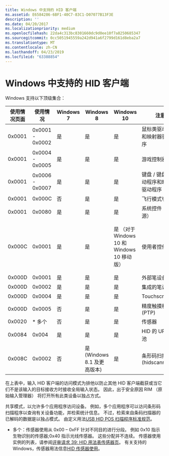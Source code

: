 ```yaml
---
title: Windows 中支持的 HID 客户端
ms.assetid: E6584286-6BF1-40C7-83C1-D07077B13F3E
description: ''
ms.date: 04/20/2017
ms.localizationpriority: medium
ms.openlocfilehash: 22da4c313bc8301660dc9d0ee10f7a8250685347
ms.sourcegitcommit: 0cc5051945559a242d941a6f2799d161d8eba2a7
ms.translationtype: MT
ms.contentlocale: zh-CN
ms.lasthandoff: 04/23/2019
ms.locfileid: "63388854"
---
```

# <a name="hid-clients-supported-in-windows"></a>Windows 中支持的 HID 客户端


Windows 支持以下顶级集合：

| **使用情况页面** | **使用情况** | **Windows 7** | **Windows 8** | **Windows 10** | **注意** | **访问模式** |
| --- | --- | --- | --- | --- | --- | --- |
| 0x0001 | 0x0001 - 0x0002 | 是 | 是 | 是 | 鼠标类驱动程序和映射器驱动程序 | 独占 |
| 0x0001 | 0x0004 - 0x0005 | 是 | 是 | 是 | 游戏控制器 | 共享 |
| 0x0001 | 0x0006 - 0x0007 | 是 | 是 | 是 | 键盘 / 键盘类驱动程序和映射器驱动程序 | 独占 |
| 0x0001 | 0x000C | 否 | 是 | 是 | 飞行模式切换 | 共享 |
| 0x0001 | 0x0080 | 是 | 是 | 是 | 系统控件 （电源） | 共享 |
| 0x000C | 0x0001 | 是 | 是 | 是 （对于 Windows 10 和 Windows 10 移动版） | 使用者控件 | 共享 （适用于 Windows 10 和 Windows 10 移动版） |
| 0x000D | 0x0001 | 是 | 是 | 是 | 外部笔设备 | 独占 |
| 0x000D | 0x0002 | 是 | 是 | 是 | 集成的笔设备 | 独占 |
| 0x000D | 0x0004 | 是 | 是 | 是 | Touchscreen | 独占 |
| 0x000D | 0x0005 | 否 | 是 | 是 | 精度触摸板 (PTP) | 独占 |
| 0x0020 | * 多个 | 否 | 是 | 是 | 传感器 | 共享 |
| 0x0084 | 0x004 | 是 | 是 | 是 | HID 的 UPS 电池 | 共享 |
| 0x008C | 0x0002 | 否 | 是 (Windows 8.1 及更高版本) | 是 | 条形码扫描程序 (hidscanner.dll) | 共享 |


在上表中，输入 HID 客户端的访问模式为排他以防止其他 HID 客户端截获或当它们不是该输入的目标接收方时接收全局输入状态。 因此，出于安全原因 RIM （原始输入管理器） 将打开所有此类设备以独占方式。 

共享模式，以允许多个应用程序访问设备。 例如，多个应用程序可以访问条形码扫描程序以查询有关设备功能，并检索统计信息。 不过，检索来自条码扫描器的已解码的数据是以独占模式。 由定义用法[USB HID POS 扫描程序标准规范](https://go.microsoft.com/fwlink/?linkid=830661)。 

* 多个：传感器使用从 0x00 – 0xFF 针对不同目的进行分段。 例如 0x10 指示生物识别的传感器;0x40 指示光线传感器。 这些分配并不连续。 传感器使用实例的列表，请参阅[评审请求 39: HID 用法表传感器页](https://go.microsoft.com/fwlink/?linkid=830659)。 有关支持的 Windows，传感器用法信息[HID 传感器使用](https://go.microsoft.com/fwlink/?linkid=830658)。

 




